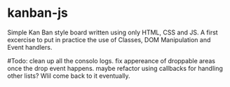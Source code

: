 # kanban-js
Simple Kan Ban style board written using only HTML, CSS and JS. A first excercise to put in practice the use of Classes, DOM Manipulation and Event handlers. 

#Todo: clean up all the consolo logs. fix appereance of droppable areas once the drop event happens. maybe refactor using callbacks for handling other lists? Wlil come back to it eventually. 
